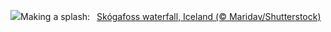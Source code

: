 ![](https://www.bing.com/th?id=OHR.SkogafossWaterfall_EN-US0919190171_UHD.jpg&w=1000)Making a splash:&nbsp;&ensp;[Skógafoss waterfall, Iceland (© Maridav/Shutterstock)](https://www.bing.com/th?id=OHR.SkogafossWaterfall_EN-US0919190171_UHD.jpg)
<br><br/>
